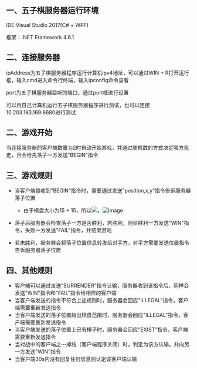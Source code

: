 

## 一、五子棋服务器运行环境

IDE:Visual Studio 2017(C# + WPF)

框架：.NET Framework 4.6.1

## 二、连接服务器

ipAddress为五子棋服务器程序运行计算机ipv4地址，可以通过WIN + R打开运行框，输入cmd进入命令行终端，输入ipconfig命令查看

port为五子棋服务器监听的端口，通过port框进行设置

可以用自己计算机运行五子棋服务器程序进行测试，也可以连接10.203.183.169:8680进行测试

## 二、游戏开始

当连接服务器的客户端数量为2时自动开始游戏，并通过随机数的方式决定哪方先走，且会给先落子一方发送“BEGIN"指令

## 三、游戏规则

- 当客户端接收到”BEGIN"指令时，需要通过发送"position,x,y"指令告诉服务器落子位置
  - 由于棋盘大小为15 * 15，所以![](https://user-images.githubusercontent.com/25134363/112800563-63e53700-90a2-11eb-8e21-9cbcde6d1389.png)，![image](https://user-images.githubusercontent.com/25134363/112800655-8414f600-90a2-11eb-8aae-6f401ff1ae94.png)

- 落子后服务器会检查落子一方是否胜利，若胜利，则给胜利一方发送"WIN"指令，失败一方发送"FAIL"指令，并结束游戏
- 若未胜利，服务器会将落子位置信息转发给对手方，对手方需要发送位置指令告诉服务器落子位置

## 四、其他规则

- 客户端可以通过发送"SURRENDER"指令认输，服务器收到该指令后，同样会发送"WIN"指令和"FAIL"指令给相应的客户端
- 当客户端发送的指令不符合上述规则时，服务器会回应"ILLEGAL"指令，客户端需要重新发送指令
- 当客户端发送的落子位置超出棋盘范围时，服务器会回应"ILLEGAL"指令，客户端需要重新发送指令
- 当客户端发送的落子位置上已有棋子时，服务器会回应"EXIST"指令，客户端需要重新发送指令
- 当对战中的客户端之一掉线（客户端程序关闭）时，判定为该方认输，并向另一方发送"WIN"指令
- 当客户端30s内没有回复任何信息则认定该客户端认输













